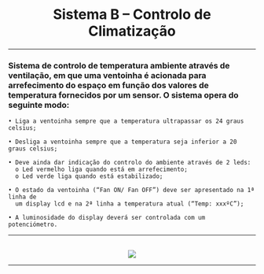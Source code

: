 # <h1 align="center">Sistema B – Controlo de Climatização</h1>

---

<h3>
  
  Sistema de controlo de temperatura ambiente através de ventilação,
em que uma ventoinha é acionada para arrefecimento do espaço em função dos valores de
temperatura fornecidos por um sensor. 
O sistema opera do seguinte modo:

</h3>

    • Liga a ventoinha sempre que a temperatura ultrapassar os 24 graus celsius;
    
    • Desliga a ventoinha sempre que a temperatura seja inferior a 20 graus celsius;
    
    • Deve ainda dar indicação do controlo do ambiente através de 2 leds:
      o Led vermelho liga quando está em arrefecimento;
      o Led verde liga quando está estabilizado;
      
    • O estado da ventoinha (“Fan ON/ Fan OFF”) deve ser apresentado na 1ª linha de
      um display lcd e na 2ª linha a temperatura atual (“Temp: xxxºC”);
      
    • A luminosidade do display deverá ser controlada com um potenciómetro.


---

<h2 align="left"></h2>
  <div align="center">
    <img src = "https://github.com/user-attachments/assets/fc156a13-94e1-4b4c-a782-dca05eb3e228">
  </di>

---
